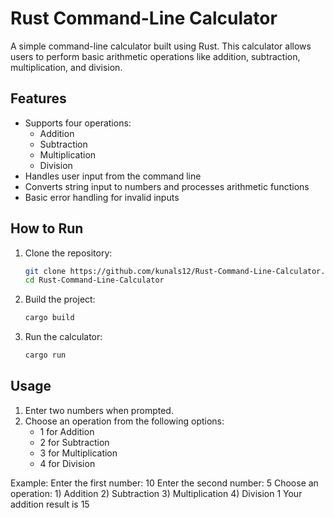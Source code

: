 # Rust Command-Line Calculator

A simple command-line calculator built using Rust. This calculator allows users to perform basic arithmetic operations like addition, subtraction, multiplication, and division.

## Features

- Supports four operations:
  - Addition
  - Subtraction
  - Multiplication
  - Division
- Handles user input from the command line
- Converts string input to numbers and processes arithmetic functions
- Basic error handling for invalid inputs

## How to Run

1. Clone the repository:
    ```bash
    git clone https://github.com/kunals12/Rust-Command-Line-Calculator.git
    cd Rust-Command-Line-Calculator
    ```

2. Build the project:
    ```bash
    cargo build
    ```

3. Run the calculator:
    ```bash
    cargo run
    ```

## Usage

1. Enter two numbers when prompted.
2. Choose an operation from the following options:
   - 1 for Addition
   - 2 for Subtraction
   - 3 for Multiplication
   - 4 for Division

Example:
Enter the first number: 10 Enter the second number: 5 Choose an operation: 1) Addition 2) Subtraction 3) Multiplication 4) Division 1 Your addition result is 15
